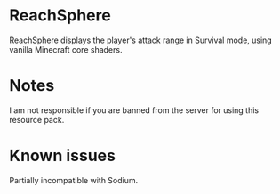# ReachSphere
ReachSphere displays the player's attack range in Survival mode, using vanilla Minecraft core shaders.
# Notes
I am not responsible if you are banned from the server for using this resource pack.
# Known issues
Partially incompatible with Sodium.

